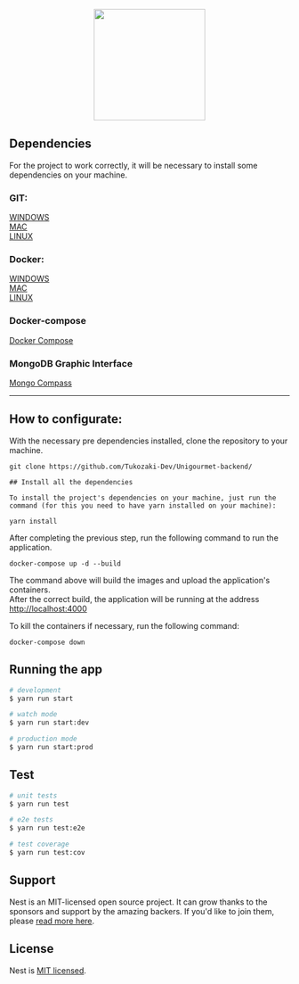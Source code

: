 <p align="center"><a href="https://unigourmet.netlify.app" target="_blank"><img src="https://unigourmet.netlify.app/assets/img/LogoRetangular.png" width="200"></a></p>

## Dependencies

For the project to work correctly, it will be necessary to install some dependencies on your machine.

### GIT:
[WINDOWS](https://git-scm.com/download/win) <br>
[MAC](https://git-scm.com/download/mac) <br>
[LINUX](https://git-scm.com/download/linux)

### Docker:
[WINDOWS](https://docs.docker.com/docker-for-windows/install/) <br>
[MAC](https://docs.docker.com/docker-for-mac/install/) <br>
[LINUX](https://docs.docker.com/engine/install/#server)

### Docker-compose
[Docker Compose](https://docs.docker.com/compose/install/#install-compose)

### MongoDB Graphic Interface
[Mongo Compass](https://www.mongodb.com/try/download/compass)

---
## How to configurate:
With the necessary pre dependencies installed, clone the repository to your machine.
```
git clone https://github.com/Tukozaki-Dev/Unigourmet-backend/

## Install all the dependencies

To install the project's dependencies on your machine, just run the command (for this you need to have yarn installed on your machine):

yarn install
```
After completing the previous step, run the following command to run the application.
```
docker-compose up -d --build
```
The command above will build the images and upload the application's containers.<br>
After the correct build, the application will be running at the address [http://localhost:4000](http://localhost:4000/)

To kill the containers if necessary, run the following command:
```
docker-compose down
```

## Running the app

```bash
# development
$ yarn run start

# watch mode
$ yarn run start:dev

# production mode
$ yarn run start:prod
```

## Test

```bash
# unit tests
$ yarn run test

# e2e tests
$ yarn run test:e2e

# test coverage
$ yarn run test:cov
```

## Support

Nest is an MIT-licensed open source project. It can grow thanks to the sponsors and support by the amazing backers. If you'd like to join them, please [read more here](https://docs.nestjs.com/support).

## License

Nest is [MIT licensed](LICENSE).
